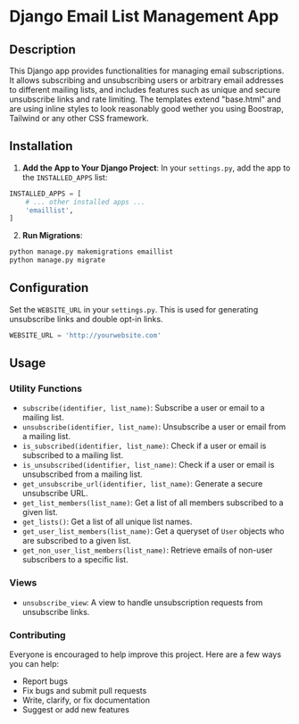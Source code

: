# Django Email List Management App

<!-- Incredibly useful conversation: https://chat.openai.com/c/01d78616-2bec-41e5-b650-0f14791bd60b -->

## Description
This Django app provides functionalities for managing email subscriptions. It allows subscribing and unsubscribing users or arbitrary email addresses to different mailing lists, and includes features such as unique and secure unsubscribe links and rate limiting. The templates extend "base.html" and are using inline styles to look reasonably good wether you using Boostrap, Tailwind or any other CSS framework.

## Installation

1. **Add the App to Your Django Project**:
In your `settings.py`, add the app to the `INSTALLED_APPS` list:
```python
INSTALLED_APPS = [
    # ... other installed apps ...
    'emaillist',
]
```

2. **Run Migrations**:
```bash
python manage.py makemigrations emaillist
python manage.py migrate
```

## Configuration

Set the `WEBSITE_URL` in your `settings.py`. This is used for generating unsubscribe links and double opt-in links.
```python
WEBSITE_URL = 'http://yourwebsite.com'
```

## Usage

### Utility Functions
- `subscribe(identifier, list_name)`: Subscribe a user or email to a mailing list.
- `unsubscribe(identifier, list_name)`: Unsubscribe a user or email from a mailing list.
- `is_subscribed(identifier, list_name)`: Check if a user or email is subscribed to a mailing list.
- `is_unsubscribed(identifier, list_name)`: Check if a user or email is unsubscribed from a mailing list.
- `get_unsubscribe_url(identifier, list_name)`: Generate a secure unsubscribe URL.
- `get_list_members(list_name)`: Get a list of all members subscribed to a given list.
- `get_lists()`: Get a list of all unique list names.
- `get_user_list_members(list_name)`: Get a queryset of `User` objects who are subscribed to a given list.
- `get_non_user_list_members(list_name)`: Retrieve emails of non-user subscribers to a specific list.

### Views
- `unsubscribe_view`: A view to handle unsubscription requests from unsubscribe links.

### Contributing

Everyone is encouraged to help improve this project. Here are a few ways you can help:

- Report bugs
- Fix bugs and submit pull requests
- Write, clarify, or fix documentation
- Suggest or add new features
